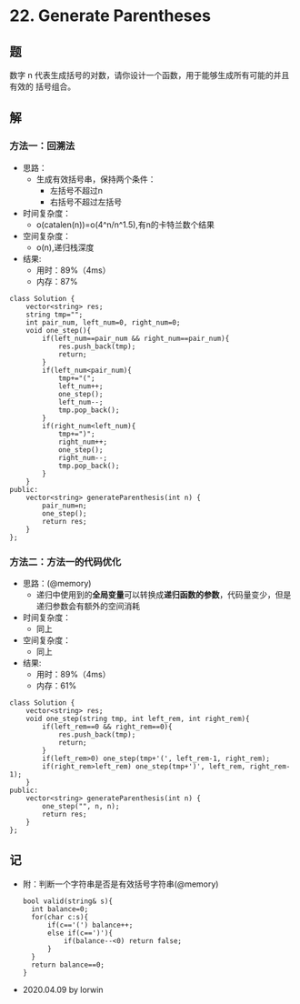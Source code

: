 # 22. Generate Parentheses

## 题

数字 n 代表生成括号的对数，请你设计一个函数，用于能够生成所有可能的并且 有效的 括号组合。

## 解

### 方法一：回溯法
- 思路：
  - 生成有效括号串，保持两个条件：
    - 左括号不超过n
    - 右括号不超过左括号
- 时间复杂度：
  - o(catalen(n))=o(4^n/n^1.5),有n的卡特兰数个结果
- 空间复杂度：
  - o(n),递归栈深度
- 结果:
  - 用时：89%（4ms）
  - 内存：87%
```
class Solution {
    vector<string> res;
    string tmp="";
    int pair_num, left_num=0, right_num=0;
    void one_step(){
        if(left_num==pair_num && right_num==pair_num){
            res.push_back(tmp);
            return;
        }
        if(left_num<pair_num){
            tmp+="(";
            left_num++;
            one_step();
            left_num--;
            tmp.pop_back();
        }
        if(right_num<left_num){ 
            tmp+=")";
            right_num++;
            one_step();
            right_num--;
            tmp.pop_back();
        }
    }
public:
    vector<string> generateParenthesis(int n) {
        pair_num=n;
        one_step();
        return res;
    }
};
```

### 方法二：方法一的代码优化
- 思路：(@memory)
  - 递归中使用到的**全局变量**可以转换成**递归函数的参数**，代码量变少，但是递归参数会有额外的空间消耗
- 时间复杂度：
  - 同上
- 空间复杂度：
  - 同上
- 结果:
  - 用时：89%（4ms）
  - 内存：61%
```
class Solution {
    vector<string> res;
    void one_step(string tmp, int left_rem, int right_rem){
        if(left_rem==0 && right_rem==0){
            res.push_back(tmp);
            return;
        }
        if(left_rem>0) one_step(tmp+'(', left_rem-1, right_rem);
        if(right_rem>left_rem) one_step(tmp+')', left_rem, right_rem-1);
    }
public:
    vector<string> generateParenthesis(int n) {
        one_step("", n, n);
        return res;
    }
};
```

## 记

- 附：判断一个字符串是否是有效括号字符串(@memory)
  ```
  bool valid(string& s){
    int balance=0;
    for(char c:s){
        if(c=='(') balance++;
        else if(c==')'){
            if(balance--<0) return false;
        }
    }
    return balance==0;
  }
  ```
- 2020.04.09 by lorwin